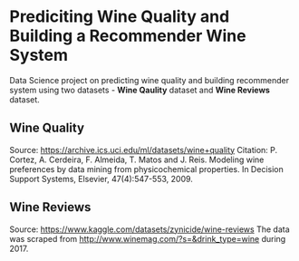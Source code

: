 # Prediciting Wine Quality and Building a Recommender Wine System
Data Science project on predicting wine quality and building recommender system using two datasets - **Wine Qaulity** dataset and **Wine Reviews** dataset.

## Wine Quality

Source: https://archive.ics.uci.edu/ml/datasets/wine+quality
Citation: P. Cortez, A. Cerdeira, F. Almeida, T. Matos and J. Reis. Modeling wine preferences by data mining from physicochemical properties. In Decision Support Systems, Elsevier, 47(4):547-553, 2009.

## Wine Reviews

Source: https://www.kaggle.com/datasets/zynicide/wine-reviews
The data was scraped from http://www.winemag.com/?s=&drink_type=wine during 2017.

